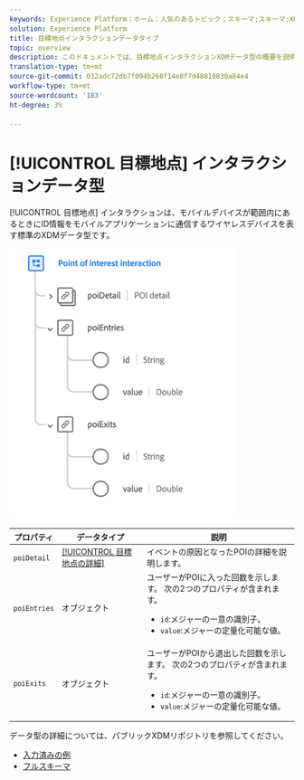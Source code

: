 ```yaml
---
keywords: Experience Platform；ホーム；人気のあるトピック；スキーマ;スキーマ;XDM；フィールド；スキーマ;スキーマ；ポイント；インタラクション；目標点；データ型；データ型；
solution: Experience Platform
title: 目標地点インタラクションデータタイプ
topic: overview
description: このドキュメントでは、目標地点インタラクションXDMデータ型の概要を説明します。
translation-type: tm+mt
source-git-commit: 032adc72db7f094b268f14e8f7d48810830a84e4
workflow-type: tm+mt
source-wordcount: '183'
ht-degree: 3%

---
```



# [!UICONTROL 目標地点] インタラクションデータ型

[!UICONTROL 目標地点] インタラクションは、モバイルデバイスが範囲内にあるときにID情報をモバイルアプリケーションに通信するワイヤレスデバイスを表す標準のXDMデータ型です。

<img src="../images/data-types/poi-interaction.png" width="400" /><br />

| プロパティ | データタイプ | 説明 |
| --- | --- | --- |
| `poiDetail` | [[!UICONTROL 目標地点の詳細]](./poi-details.md) | イベントの原因となったPOIの詳細を説明します。 |
| `poiEntries` | オブジェクト | ユーザーがPOIに入った回数を示します。 次の2つのプロパティが含まれます。 <ul><li>`id`:メジャーの一意の識別子。</li><li>`value`:メジャーの定量化可能な値。</li></ul> |
| `poiExits` | オブジェクト | ユーザーがPOIから退出した回数を示します。 次の2つのプロパティが含まれます。 <ul><li>`id`:メジャーの一意の識別子。</li><li>`value`:メジャーの定量化可能な値。</li></ul> |

データ型の詳細については、パブリックXDMリポジトリを参照してください。

* [入力済みの例](https://github.com/adobe/xdm/blob/master/components/datatypes/poi-interaction.example.1.json)
* [フルスキーマ](https://github.com/adobe/xdm/blob/master/components/datatypes/poi-interaction.schema.json)
